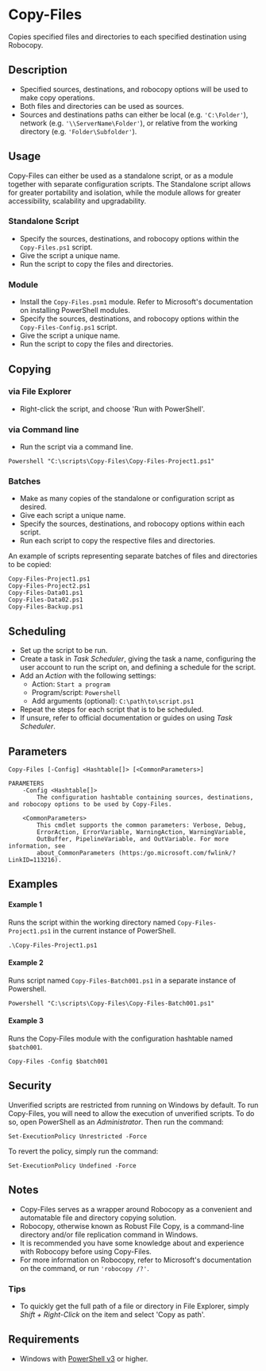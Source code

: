 # Copy-Files
Copies specified files and directories to each specified destination using Robocopy.

## Description
* Specified sources, destinations, and robocopy options will be used to make copy operations.
* Both files and directories can be used as sources.
* Sources and destinations paths can either be local (e.g. `'C:\Folder'`), network (e.g. `'\\ServerName\Folder'`), or relative from the working directory (e.g. `'Folder\Subfolder'`).

## Usage
Copy-Files can either be used as a standalone script, or as a module together with separate configuration scripts. The Standalone script allows for greater portability and isolation, while the module allows for greater accessibility, scalability and upgradability.

### Standalone Script
* Specify the sources, destinations, and robocopy options within the `Copy-Files.ps1` script.
* Give the script a unique name.
* Run the script to copy the files and directories.

### Module
* Install the `Copy-Files.psm1` module. Refer to Microsoft's documentation on installing PowerShell modules.
* Specify the sources, destinations, and robocopy options within the `Copy-Files-Config.ps1` script.
* Give the script a unique name.
* Run the script to copy the files and directories.

## Copying

### via File Explorer
* Right-click the script, and choose 'Run with PowerShell'.

### via Command line
* Run the script via a command line.

```
Powershell "C:\scripts\Copy-Files\Copy-Files-Project1.ps1"
```

### Batches
* Make as many copies of the standalone or configuration script as desired.
* Give each script a unique name.
* Specify the sources, destinations, and robocopy options within each script.
* Run each script to copy the respective files and directories.

An example of scripts representing separate batches of files and directories to be copied:

```
Copy-Files-Project1.ps1
Copy-Files-Project2.ps1
Copy-Files-Data01.ps1
Copy-Files-Data02.ps1
Copy-Files-Backup.ps1
```

## Scheduling
* Set up the script to be run.
* Create a task in *Task Scheduler*, giving the task a name, configuring the user account to run the script on, and defining a schedule for the script.
* Add an *Action* with the following settings:
  * Action: `Start a program`
  * Program/script: `Powershell`
  * Add arguments (optional): `C:\path\to\script.ps1`
* Repeat the steps for each script that is to be scheduled.
* If unsure, refer to official documentation or guides on using *Task Scheduler*.

## Parameters

```
Copy-Files [-Config] <Hashtable[]> [<CommonParameters>]

PARAMETERS
    -Config <Hashtable[]>
        The configuration hashtable containing sources, destinations, and robocopy options to be used by Copy-Files.

    <CommonParameters>
        This cmdlet supports the common parameters: Verbose, Debug,
        ErrorAction, ErrorVariable, WarningAction, WarningVariable,
        OutBuffer, PipelineVariable, and OutVariable. For more information, see
        about_CommonParameters (https:/go.microsoft.com/fwlink/?LinkID=113216).
```

## Examples

#### Example 1
Runs the script within the working directory named `Copy-Files-Project1.ps1` in the current instance of PowerShell.

```
.\Copy-Files-Project1.ps1
```

#### Example 2
Runs script named `Copy-Files-Batch001.ps1` in a separate instance of Powershell.

```
Powershell "C:\scripts\Copy-Files\Copy-Files-Batch001.ps1"
```

#### Example 3
Runs the Copy-Files module with the configuration hashtable named `$batch001`.

```
Copy-Files -Config $batch001
```

## Security
Unverified scripts are restricted from running on Windows by default. To run Copy-Files, you will need to allow the execution of unverified scripts. To do so, open PowerShell as an *Administrator*. Then run the command:

```
Set-ExecutionPolicy Unrestricted -Force
```

To revert the policy, simply run the command:

```
Set-ExecutionPolicy Undefined -Force
```

## Notes
* Copy-Files serves as a wrapper around Robocopy as a convenient and automatable file and directory copying solution.
* Robocopy, otherwise known as Robust File Copy, is a command-line directory and/or file replication command in Windows.
* It is recommended you have some knowledge about and experience with Robocopy before using Copy-Files.
* For more information on Robocopy, refer to Microsoft's documentation on the command, or run `'robocopy /?'`.

### Tips
* To quickly get the full path of a file or directory in File Explorer, simply *Shift + Right-Click* on the item and select 'Copy as path'.

## Requirements
* Windows with <a href="https://github.com/PowerShell/PowerShell#get-powershell" target="_blank" title="PowerShell">PowerShell v3</a> or higher.